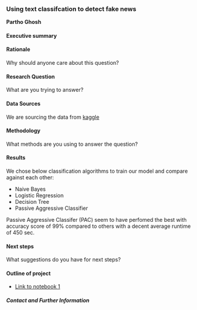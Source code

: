### Using text classifcation to detect fake news

**Partho Ghosh**

#### Executive summary

#### Rationale
Why should anyone care about this question?

#### Research Question
What are you trying to answer?

#### Data Sources
We are sourcing the data from [kaggle](https://www.kaggle.com/datasets/clmentbisaillon/fake-and-real-news-dataset?resource=download)

#### Methodology
What methods are you using to answer the question?

#### Results
We chose below classification algorithms to train our model and compare against each other:

* Naive Bayes
* Logistic Regression
* Decision Tree
* Passive Aggressive Classifier

Passive Aggressive Classifer (PAC) seem to have perfomed the best with accuracy score of 99% compared to others with a decent average runtime of 450 sec.



#### Next steps
What suggestions do you have for next steps?

#### Outline of project

- [Link to notebook 1](https://github.com/parthoghosh24/fake_news_detection/blob/main/fake_new_detection.ipynb)


##### Contact and Further Information
